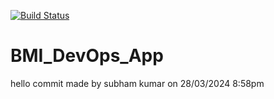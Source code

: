 [![Build Status](https://dev.azure.com/subhamkumar0384/DevOps/_apis/build/status%2Fsk22082001.BMI_DevOps_App?branchName=main&jobName=Job)](https://dev.azure.com/subhamkumar0384/DevOps/_build/latest?definitionId=4&branchName=main)
# BMI_DevOps_App
hello commit made by subham kumar on 28/03/2024 8:58pm
